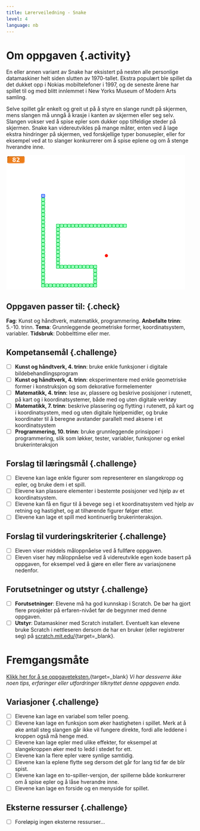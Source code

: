 ```yaml
---
title: Lærerveiledning - Snake
level: 4
language: nb
---
```


# Om oppgaven {.activity}
En eller annen variant av Snake har eksistert på nesten alle
personlige datamaskiner helt siden slutten av 1970-tallet. Ekstra
populært ble spillet da det dukket opp i Nokias mobiltelefoner i 1997,
og de seneste årene har spillet til og med blitt innlemmet i New Yorks
Museum of Modern Arts samling.

Selve spillet går enkelt og greit ut på å styre en slange rundt på
skjermen, mens slangen må unngå å krasje i kanten av skjermen eller
seg selv. Slangen vokser ved å spise epler som dukker opp tilfeldige
steder på skjermen. Snake kan videreutvikles på mange måter, enten ved
å lage ekstra hindringer på skjermen, ved forskjellige typer
bonusepler, eller for eksempel ved at to slanger konkurrerer om å
spise eplene og om å stenge hverandre inne.

![](snake.png)

## Oppgaven passer til: {.check}
 __Fag__: Kunst og håndtverk, matematikk, programmering.
__Anbefalte trinn__: 5.-10. trinn.
__Tema__: Grunnleggende geometriske former, koordinatsystem, variabler.
__Tidsbruk__: Dobbelttime eller mer.

## Kompetansemål {.challenge}
- [ ] __Kunst og håndtverk, 4. trinn__: bruke enkle funksjoner i digitale bildebehandlingsprogram
- [ ] __Kunst og håndtverk, 4. trinn__: eksperimentere med enkle geometriske former i konstruksjon og som dekorative formelementer
- [ ] __Matematikk, 4. trinn__: lese av, plassere og beskrive posisjoner i rutenett, på kart og i koordinatsystemer, både med og uten digitale verktøy
- [ ] __Matematikk, 7. trinn__: beskrive plassering og flytting i rutenett, på kart og i koordinatsystem, med og uten digitale hjelpemidler, og bruke koordinater til å beregne avstander parallelt med aksene i et koordinatsystem
- [ ] __Programmering, 10. trinn__: bruke grunnleggende prinsipper i programmering, slik som løkker, tester, variabler, funksjoner og enkel brukerinteraksjon

## Forslag til læringsmål {.challenge}
- [ ] Elevene kan lage enkle figurer som representerer en slangekropp og epler, og bruke dem i et spill.
- [ ] Elevene kan plassere elementer i bestemte posisjoner ved hjelp av et koordinatsystem.
- [ ] Elevene kan få en figur til å bevege seg i et koordinatsystem ved hjelp av retning og hastighet, og at tilhørende figurer følger etter.
- [ ] Elevene kan lage et spill med kontinuerlig brukerinteraksjon.

## Forslag til vurderingskriterier {.challenge}
- [ ] Eleven viser middels måloppnåelse ved å fullføre oppgaven.
- [ ] Eleven viser høy måloppnåelse ved å videreutvikle egen kode basert på oppgaven, for eksempel ved å gjøre en eller flere av variasjonene nedenfor.

## Forutsetninger og utstyr {.challenge}
- [ ] __Forutsetninger__: Elevene må ha god kunnskap i Scratch. De bør ha gjort flere prosjekter på erfaren-nivået før de begynner med denne oppgaven.
- [ ] __Utstyr__: Datamaskiner med Scratch installert. Eventuelt kan elevene bruke Scratch i nettleseren dersom de har en bruker (eller registrerer seg) på [scratch.mit.edu/](http://scratch.mit.edu/){target=_blank}.

# Fremgangsmåte
[Klikk her for å se oppgaveteksten.](../snake/snake.html){target=_blank}
_Vi har dessverre ikke noen tips, erfaringer eller utfordringer tilknyttet denne oppgaven enda._

## Variasjoner {.challenge}
- [ ] Elevene kan lage en variabel som teller poeng.
- [ ] Elevene kan lage en funksjon som øker hastigheten i spillet. Merk at å øke antall steg slangen går ikke vil fungere direkte, fordi alle leddene i kroppen også må henge med.
- [ ] Elevene kan lage epler med ulike effekter, for eksempel at slangekroppen øker med to ledd i stedet for ett.
- [ ] Elevene kan la flere epler være synlige samtidig.
- [ ] Elevene kan la eplene flytte seg dersom det går for lang tid før de blir spist.
- [ ] Elevene kan lage en to-spiller-versjon, der spillerne både konkurrerer om å spise epler og å låse hverandre inne.
- [ ] Elevene kan lage en forside og en menyside for spillet.

## Eksterne ressurser {.challenge}
- [ ] Foreløpig ingen eksterne ressurser...
